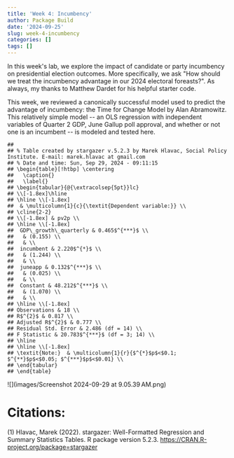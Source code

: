 ```yaml
---
title: 'Week 4: Incumbency'
author: Package Build
date: '2024-09-25'
slug: week-4-incumbency
categories: []
tags: []
---
```


In this week's lab, we explore the impact of candidate or party incumbency on presidential election outcomes. More specifically, we ask "How should we treat the incumbency advantage in our 2024 electoral foreasts?". As always, my thanks to Matthew Dardet for his helpful starter code.




This week, we reviewed a canonically successful model used to predict the advantage of incumbency: the Time for Change Model by Alan Abramowitz. This relatively simple model -- an OLS regression with independent variables of Quarter 2 GDP, June Gallup poll approval, and whether or not one is an incumbent -- is modeled and tested here.



```
## 
## % Table created by stargazer v.5.2.3 by Marek Hlavac, Social Policy Institute. E-mail: marek.hlavac at gmail.com
## % Date and time: Sun, Sep 29, 2024 - 09:11:15
## \begin{table}[!htbp] \centering 
##   \caption{} 
##   \label{} 
## \begin{tabular}{@{\extracolsep{5pt}}lc} 
## \\[-1.8ex]\hline 
## \hline \\[-1.8ex] 
##  & \multicolumn{1}{c}{\textit{Dependent variable:}} \\ 
## \cline{2-2} 
## \\[-1.8ex] & pv2p \\ 
## \hline \\[-1.8ex] 
##  GDP\_growth\_quarterly & 0.465$^{***}$ \\ 
##   & (0.155) \\ 
##   & \\ 
##  incumbent & 2.220$^{*}$ \\ 
##   & (1.244) \\ 
##   & \\ 
##  juneapp & 0.132$^{***}$ \\ 
##   & (0.025) \\ 
##   & \\ 
##  Constant & 48.212$^{***}$ \\ 
##   & (1.070) \\ 
##   & \\ 
## \hline \\[-1.8ex] 
## Observations & 18 \\ 
## R$^{2}$ & 0.817 \\ 
## Adjusted R$^{2}$ & 0.777 \\ 
## Residual Std. Error & 2.486 (df = 14) \\ 
## F Statistic & 20.783$^{***}$ (df = 3; 14) \\ 
## \hline 
## \hline \\[-1.8ex] 
## \textit{Note:}  & \multicolumn{1}{r}{$^{*}$p$<$0.1; $^{**}$p$<$0.05; $^{***}$p$<$0.01} \\ 
## \end{tabular} 
## \end{table}
```

![](images/Screenshot 2024-09-29 at 9.05.39 AM.png)

# Citations:
 
 (1) Hlavac, Marek (2022). stargazer: Well-Formatted Regression and Summary Statistics Tables.
 R package version 5.2.3. https://CRAN.R-project.org/package=stargazer 
